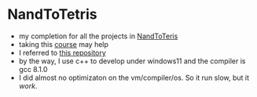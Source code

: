 # NandToTetris

- my completion for all the projects in [NandToTeris](https://www.nand2tetris.org/)
- taking this [course](https://www.coursera.org/learn/build-a-computer) may help
- I referred to [this repository](https://github.com/PKUFlyingPig/NandToTetris)
- by the way, I use c++ to develop under windows11 and the compiler is gcc 8.1.0
- I did almost no optimizaton on the vm/compiler/os. So it run slow, but it *work*.
